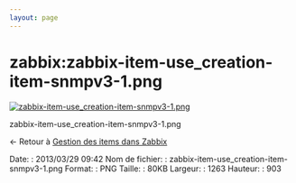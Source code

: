 ```yaml
---
layout: page
---
```


zabbix:zabbix-item-use\_creation-item-snmpv3-1.png
==================================================

[![zabbix-item-use\_creation-item-snmpv3-1.png](..//assets/media/zabbix/zabbix-item-use_creation-item-snmpv3-1.png@cache=&w=900&h=643 "zabbix-item-use_creation-item-snmpv3-1.png")](..//assets/media/zabbix/zabbix-item-use_creation-item-snmpv3-1.png@cache= "Afficher le fichier original")

zabbix-item-use\_creation-item-snmpv3-1.png

← Retour à [Gestion des items dans
Zabbix](../../zabbix/zabbix-item-use.html "zabbix:zabbix-item-use")

Date:
:   2013/03/29 09:42
Nom de fichier:
:   zabbix-item-use\_creation-item-snmpv3-1.png
Format:
:   PNG
Taille:
:   80KB
Largeur:
:   1263
Hauteur:
:   903

